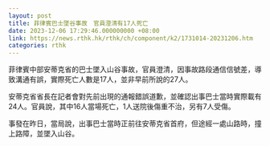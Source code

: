 ```yaml
---
layout: post
title: 菲律賓巴士墜谷事故　官員澄清有17人死亡
date: 2023-12-06 17:29:46.000000000 +08:00
link: https://news.rthk.hk/rthk/ch/component/k2/1731014-20231206.htm
categories: rthk
---
```


菲律賓中部安蒂克省的巴士墜入山谷事故，官員澄清，因事故路段通信信號差，導致溝通有誤，實際死亡人數是17人，並非早前所說的27人。

安蒂克省省長在記者會對先前出現的通報錯誤道歉，並確認出事巴士當時實際載有24人。官員說，其中16人當場死亡，1人送院後傷重不治，另有7人受傷。

事發在昨日，當局說，出事巴士當時正前往安蒂克省首府，但途經一處山路時，撞上路障，並墜入山谷。
